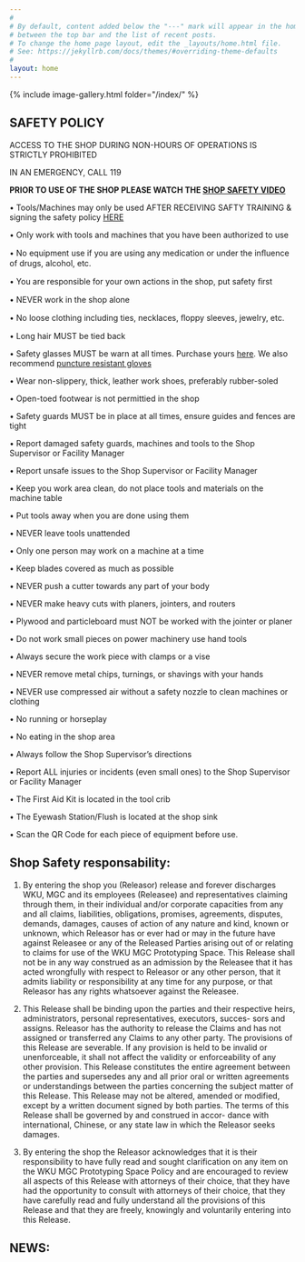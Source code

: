 ```yaml
---
#
# By default, content added below the "---" mark will appear in the home page
# between the top bar and the list of recent posts.
# To change the home page layout, edit the _layouts/home.html file.
# See: https://jekyllrb.com/docs/themes/#overriding-theme-defaults
#
layout: home
---
```



{% include image-gallery.html folder="/index/" %}

<h2>SAFETY POLICY</h2>

ACCESS TO THE SHOP DURING NON-HOURS OF OPERATIONS IS STRICTLY PROHIBITED

IN AN EMERGENCY, CALL 119

<b>PRIOR TO USE OF THE SHOP PLEASE WATCH THE [SHOP SAFETY VIDEO](https://www.youtube.com/watch?v=Af2PxjBy-G8)</b>

•	Tools/Machines may only be used AFTER RECEIVING SAFTY TRAINING & signing the safety policy [HERE](https://ncv.microsoft.com/gi970xwiSA)

•	Only work with tools and machines that you have been authorized to use

•	No equipment use if you are using any medication or under the inﬂuence of drugs, alcohol, etc.

•	You are responsible for your own actions in the shop, put safety ﬁrst

•	NEVER work in the shop alone

•	No loose clothing including ties, necklaces, ﬂoppy sleeves, jewelry, etc.

•	Long hair MUST be tied back

•	Safety glasses MUST be warn at all times. Purchase yours [here](https://s.taobao.com/search?q=%E9%80%89%E8%B4%AD%E5%AE%89%E5%85%A8%E7%9C%BC%E9%95%9C&imgfile=&js=1&stats_click=search_radio_all%3A1&initiative_id=staobaoz_20210904&ie=utf8). We also recommend [puncture resistant gloves](https://s.taobao.com/search?q=%E9%98%B2%E7%A9%BF%E5%88%BA%E6%89%8B%E5%A5%97&imgfile=&js=1&stats_click=search_radio_all%3A1&initiative_id=staobaoz_20210904&ie=utf8)

•	Wear non-slippery, thick, leather work shoes, preferably rubber-soled

•	Open-toed footwear is not permittied in the shop

•	Safety guards MUST be in place at all times, ensure guides and fences are tight

•	Report damaged safety guards, machines and tools to the Shop Supervisor or Facility Manager

•	Report unsafe issues to the Shop Supervisor or Facility Manager

•	Keep you work area clean, do not place tools and materials on the machine table

•	Put tools away when you are done using them

•	NEVER leave tools unattended

•	Only one person may work on a machine at a time

•	Keep blades covered as much as possible

•	NEVER push a cutter towards any part of your body

•	NEVER make heavy cuts with planers, jointers, and routers

•	Plywood and particleboard must NOT be worked with the jointer or planer

•	Do not work small pieces on power machinery use hand tools

•	Always secure the work piece with clamps or a vise

•	NEVER remove metal chips, turnings, or shavings with your hands

•	NEVER use compressed air without a safety nozzle to clean machines or clothing

•	No running or horseplay

•	No eating in the shop area

•	Always follow the Shop Supervisor’s directions

•	Report ALL injuries or incidents (even small ones) to the Shop Supervisor or Facility Manager

•	The First Aid Kit is located in the tool crib

•	The Eyewash Station/Flush is located at the shop sink

•	Scan the QR Code for each piece of equipment before use.


## Shop Safety responsability:

1.	By entering the shop you (Releasor) release and forever discharges WKU, MGC and its employees (Releasee) and representatives claiming through them, in their individual and/or corporate capacities from any and all claims, liabilities, obligations, promises, agreements, disputes, demands, damages, causes of action of any nature and kind, known or unknown, which Releasor has or ever had or may in the future have against Releasee or any of the Released Parties arising out of or relating to claims for use of the WKU MGC Prototyping Space. This Release shall not be in any way construed as an admission by the Releasee that it has acted wrongfully with respect to Releasor or any other person, that it admits liability or responsibility at any time for any purpose, or that Releasor has any rights whatsoever against the Releasee.

2.	This Release shall be binding upon the parties and their respective heirs, administrators, personal representatives, executors, succes- sors and assigns. Releasor has the authority to release the Claims and has not assigned or transferred any Claims to any other party. The provisions of this Release are severable. If any provision is held to be invalid or unenforceable, it shall not affect the validity or enforceability of any other provision. This Release constitutes the entire agreement between the parties and supersedes any and all prior oral or written agreements or understandings between the parties concerning the subject matter of this Release. This Release may not be altered, amended or modified, except by a written document signed by both parties. The terms of this Release shall be governed by and construed in accor- dance with international, Chinese, or any state law in which the Releasor seeks damages.

3.	By entering the shop the Releasor acknowledges that it is their responsibility to have fully read and sought clarification on any item on the WKU MGC Prototyping Space Policy and are encouraged to review all aspects of this Release with attorneys of their choice, that they have had the opportunity to consult with attorneys of their choice, that they have carefully read and fully understand all the provisions of this Release and that they are freely, knowingly and voluntarily entering into this Release.

## NEWS:
